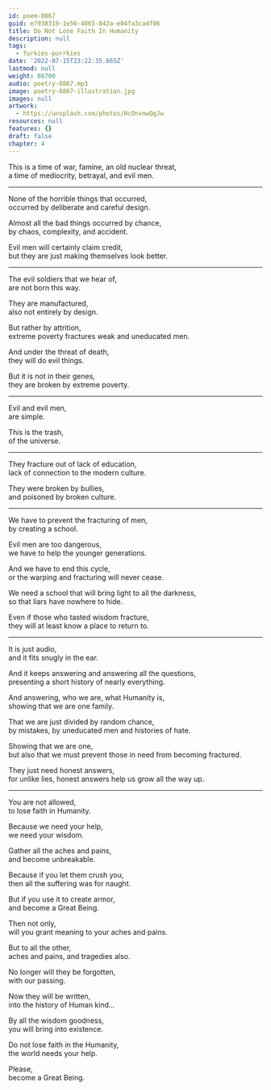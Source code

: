 ```yaml
---
id: poem-0867
guid: e7938319-1e56-4865-842a-e04fa3ca4f06
title: Do Not Lose Faith In Humanity
description: null
tags:
  - furkies-purrkies
date: '2022-07-15T23:22:35.665Z'
lastmod: null
weight: 86700
audio: poetry-0867.mp3
image: poetry-0867-illustration.jpg
images: null
artwork:
  - https://unsplash.com/photos/HcOnxnwQgJw
resources: null
features: {}
draft: false
chapter: 4
---
```


This is a time of war, famine, an old nuclear threat,\
a time of mediocrity, betrayal, and evil men.

---

None of the horrible things that occurred,\
occurred by deliberate and careful design.

Almost all the bad things occurred by chance,\
by chaos, complexity, and accident.

Evil men will certainly claim credit,\
but they are just making themselves look better.

---

The evil soldiers that we hear of,\
are not born this way.

They are manufactured,\
also not entirely by design.

But rather by attrition,\
extreme poverty fractures weak and uneducated men.

And under the threat of death,\
they will do evil things.

But it is not in their genes,\
they are broken by extreme poverty.

---

Evil and evil men,\
are simple.

This is the trash,\
of the universe.

---

They fracture out of lack of education,\
lack of connection to the modern culture.

They were broken by bullies,\
and poisoned by broken culture.

---

We have to prevent the fracturing of men,\
by creating a school.

Evil men are too dangerous,\
we have to help the younger generations.

And we have to end this cycle,\
or the warping and fracturing will never cease.

We need a school that will bring light to all the darkness,\
so that liars have nowhere to hide.

Even if those who tasted wisdom fracture,\
they will at least know a place to return to.

---

It is just audio,\
and it fits snugly in the ear.

And it keeps answering and answering all the questions,\
presenting a short history of nearly everything.

And answering, who we are, what Humanity is,\
showing that we are one family.

That we are just divided by random chance,\
by mistakes, by uneducated men and histories of hate.

Showing that we are one,\
but also that we must prevent those in need from becoming fractured.

They just need honest answers,\
for unlike lies, honest answers help us grow all the way up.

---

You are not allowed,\
to lose faith in Humanity.

Because we need your help,\
we need your wisdom.

Gather all the aches and pains,\
and become unbreakable.

Because if you let them crush you,\
then all the suffering was for naught.

But if you use it to create armor,\
and become a Great Being.

Then not only,\
will you grant meaning to your aches and pains.

But to all the other,\
aches and pains, and tragedies also.

No longer will they be forgotten,\
with our passing.

Now they will be written,\
into the history of Human kind...

By all the wisdom goodness,\
you will bring into existence.

Do not lose faith in the Humanity,\
the world needs your help.

Please,\
become a Great Being.
